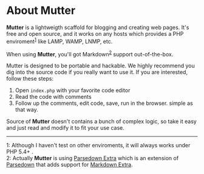 # About Mutter

**Mutter** is a lightweigth scaffold for blogging and creating web pages. It's free and open source, and it works on any hosts which provides a PHP enviroment<sup>[1](#fn1)</sup> like LAMP, WAMP, LNMP, etc.

When using **Mutter**, you'll got Markdown<sup>[2](#fn2)</sup> support out-of-the-box.

Mutter is designed to be portable and hackable. We highly recommend you dig into the source code if you really want to use it. If you are interested, follow these steps:

1. Open `index.php` with your favorite code editor
2. Read the code with comments
3. Follow up the comments, edit code, save, run in the browser. simple as that way.

Source of **Mutter** doesn't contains a bunch of complex logic, so take it easy and just read and modify it to fit your use case.

------

<a name="fn1">1</a>: Although I haven't test on other enviroments, it will always works under PHP 5.4+ .  
<a name="fn2">2</a>: Actually **Mutter** is using [Parsedown Extra](https://github.com/erusev/parsedown-extra) which is an extension of [Parsedown](/) that adds support for [Markdown Extra](https://michelf.ca/projects/php-markdown/extra/).